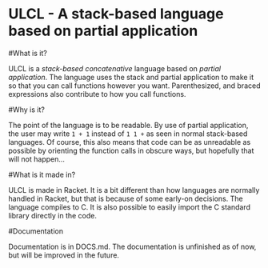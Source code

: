 ULCL - A stack-based language based on partial application
====

#What is it?

ULCL is a *stack-based concatenative* language based on *partial application*.  The language uses the stack and partial application to make it so that you can call functions however you want.  Parenthesized, and braced expressions also contribute to how you call functions.

#Why is it?

The point of the language is to be readable.  By use of partial application, the user may write `1 + 1` instead of `1 1 +` as seen in normal stack-based languages.  Of course, this also means that code can be as unreadable as possible by orienting the function calls in obscure ways, but hopefully that will not happen...

#What is it made in?

ULCL is made in Racket.  It is a bit different than how languages are normally handled in Racket, but that is because of some early-on decisions.  The language compiles to C.  It is also possible to easily import the C standard library directly in the code.

#Documentation

Documentation is in DOCS.md.  The documentation is unfinished as of now, but will be improved in the future.
